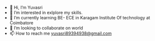 - 👋 Hi, I’m Yuvasri
- 👀 I’m interested in exlplore my skills.
- 🌱 I’m currently learning BE- ECE in Karagam Institute Of technology at Coimbatore
- 💞️ I’m looking to collaborate on world
- 📫 How to reach me yuvasri89394938@gmail.com

<!---
Yuvasri-6677/Yuvasri-6677 is a ✨ special ✨ repository because its `README.md` (this file) appears on your GitHub profile.
You can click the Preview link to take a look at your changes.
--->
